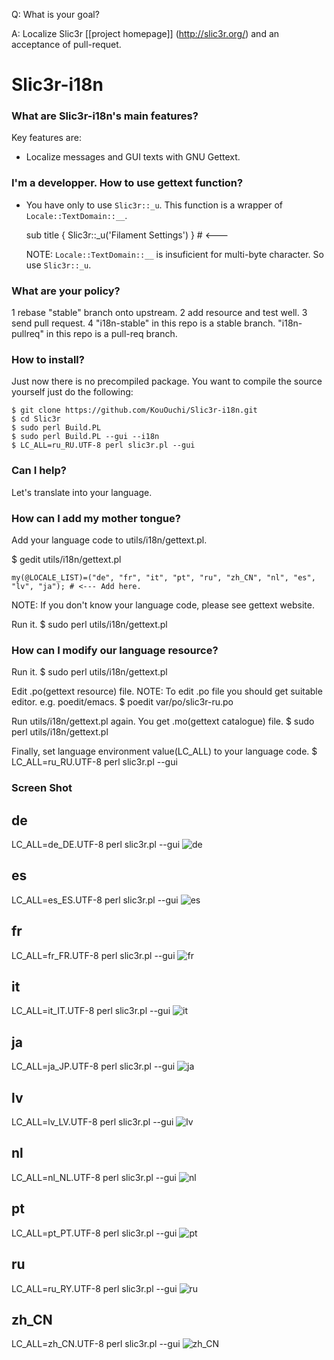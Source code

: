 Q: What is your goal?

A: Localize Slic3r [[project homepage]] (http://slic3r.org/) and an acceptance of pull-requet.

Slic3r-i18n
======

### What are Slic3r-i18n's main features?

Key features are:

* Localize messages and GUI texts with GNU Gettext.

### I'm a developper. How to use gettext function?

* You have only to use ``Slic3r::_u``. This function is a wrapper of
  ``Locale::TextDomain::__``.

    sub title { Slic3r::_u('Filament Settings') } # <--- 

  NOTE: ``Locale::TextDomain::__`` is insuficient for multi-byte character. So use ``Slic3r::_u``.

### What are your policy?

1 rebase "stable" branch onto upstream.
2 add resource and test well.
3 send pull request.
4 "i18n-stable" in this repo is a stable branch.
  "i18n-pullreq" in this repo is a pull-req branch.

### How to install?

Just now there is no precompiled package.
You want to compile the source yourself just do the following:

```
$ git clone https://github.com/KouOuchi/Slic3r-i18n.git
$ cd Slic3r
$ sudo perl Build.PL
$ sudo perl Build.PL --gui --i18n
$ LC_ALL=ru_RU.UTF-8 perl slic3r.pl --gui
```

### Can I help?

Let's translate into your language.

### How can I add my mother tongue?

Add your language code to utils/i18n/gettext.pl.

$ gedit utils/i18n/gettext.pl

    my(@LOCALE_LIST)=("de", "fr", "it", "pt", "ru", "zh_CN", "nl", "es", "lv", "ja"); # <--- Add here.

NOTE: If you don't know your language code, please see gettext website.

Run it.
$ sudo perl utils/i18n/gettext.pl

### How can I modify our language resource?

Run it.
$ sudo perl utils/i18n/gettext.pl

Edit .po(gettext resource) file. NOTE: To edit .po file you should get suitable
editor. e.g. poedit/emacs.
$ poedit var/po/slic3r-ru.po

Run utils/i18n/gettext.pl again. You get .mo(gettext catalogue) file. 
$ sudo perl utils/i18n/gettext.pl

Finally, set language environment value(LC_ALL) to your language code.
$ LC_ALL=ru_RU.UTF-8 perl slic3r.pl --gui

### Screen Shot

## de
LC_ALL=de_DE.UTF-8 perl slic3r.pl --gui
![de](var/po/de.png)

## es
LC_ALL=es_ES.UTF-8 perl slic3r.pl --gui
![es](var/po/es.png)

## fr
LC_ALL=fr_FR.UTF-8 perl slic3r.pl --gui
![fr](var/po/fr.png)

## it
LC_ALL=it_IT.UTF-8 perl slic3r.pl --gui
![it](var/po/it.png)

## ja
LC_ALL=ja_JP.UTF-8 perl slic3r.pl --gui
![ja](var/po/ja.png)

## lv
LC_ALL=lv_LV.UTF-8 perl slic3r.pl --gui
![lv](var/po/lv.png)

## nl
LC_ALL=nl_NL.UTF-8 perl slic3r.pl --gui
![nl](var/po/nl.png)

## pt
LC_ALL=pt_PT.UTF-8 perl slic3r.pl --gui
![pt](var/po/pt.png)

## ru
LC_ALL=ru_RY.UTF-8 perl slic3r.pl --gui
![ru](var/po/ru.png)

## zh_CN
LC_ALL=zh_CN.UTF-8 perl slic3r.pl --gui
![zh_CN](var/po/zh_CN.png)
